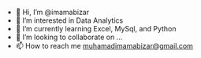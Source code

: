 - 👋 Hi, I’m @imamabizar
- 👀 I’m interested in Data Analytics
- 🌱 I’m currently learning Excel, MySql, and Python
- 💞️ I’m looking to collaborate on ...
- 📫 How to reach me muhamadimamabizar@gmail.com

<!---
imamabizar/imamabizar is a ✨ special ✨ repository because its `README.md` (this file) appears on your GitHub profile.
You can click the Preview link to take a look at your changes.
--->

